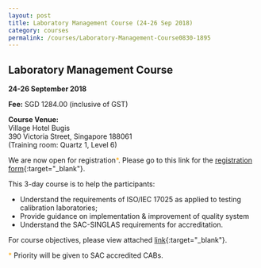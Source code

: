 ```yaml
---
layout: post
title: Laboratory Management Course (24-26 Sep 2018)
category: courses
permalink: /courses/Laboratory-Management-Course0830-1895
---
```

## Laboratory Management Course
**24-26 September 2018**

**Fee:** SGD 1284.00 (inclusive of GST)

**Course Venue:**  
Village Hotel Bugis  
390 Victoria Street, Singapore 188061  
(Training room: Quartz 1, Level 6)

We are now open for registration<span style="color:orange;">*</span>.  Please go to this link for the [registration form](/files/events/Registration%20form%20(LM%20and%20IA-Sept%202018).docx){:target="_blank"}.

This 3-day course is to help the participants:  
* Understand the requirements of ISO/IEC 17025 as applied to testing calibration laboratories;  
* Provide guidance on implementation & improvement of quality system  
* Understand the SAC-SINGLAS requirements for accreditation.

For course objectives, please view attached [link](/files/events/Lab%20Management%20Course.pdf){:target="_blank"}.

<span style="color:orange">*</span> Priority will be given to SAC accredited CABs.
